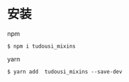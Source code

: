 #  安装
npm
``` 
$ npm i tudousi_mixins
```
yarn
``` 
$ yarn add  tudousi_mixins --save-dev
```
<!-- dataList
方法|参数|作用
--|:--:|--:
oepnDialog|type:判断类型，可以为添加或者编辑('edit','add'),title(dialog标题)|作用用于设置dialog弹出框的标题
关羽|打|二哥
张飞|骂|三弟 -->
